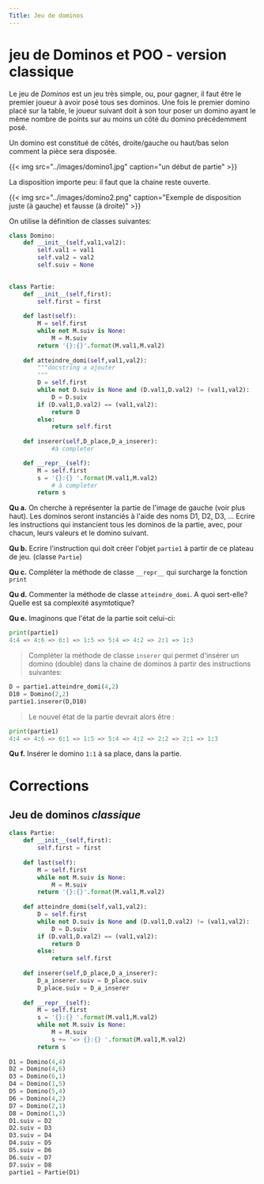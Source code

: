```yaml
---
Title: Jeu de dominos
---
```


# jeu de Dominos et POO - version classique
Le jeu de *Dominos* est un jeu très simple, ou, pour gagner, il faut être le premier joueur à avoir posé tous ses dominos.
Une fois le premier domino placé sur la table, le joueur suivant doit à son tour poser un domino ayant le même nombre de points sur au moins un côté du domino précédemment posé.

Un domino est constitué de côtés, droite/gauche ou haut/bas selon comment la pièce sera disposée.



{{< img src="../images/domino1.jpg" caption="un début de partie" >}}

La disposition importe peu: il faut que la chaine reste ouverte.



{{< img src="../images/domino2.png" caption="Exemple de disposition juste (à gauche) et fausse (à droite)" >}}

On utilise la définition de classes suivantes:

```python
class Domino:
    def __init__(self,val1,val2):
        self.val1 = val1
        self.val2 = val2
        self.suiv = None

    
class Partie:
    def __init__(self,first):
        self.first = first
        
    def last(self):
        M = self.first
        while not M.suiv is None:
            M = M.suiv
        return '{}:{}'.format(M.val1,M.val2)
        
    def atteindre_domi(self,val1,val2):
    	"""docstring a ajouter
    	"""
        D = self.first
        while not D.suiv is None and (D.val1,D.val2) != (val1,val2):
            D = D.suiv
        if (D.val1,D.val2) == (val1,val2):
            return D
        else:
            return self.first    
            
    def inserer(self,D_place,D_a_inserer):
    		#à completer

    def __repr__(self):
        M = self.first
        s = '{}:{} '.format(M.val1,M.val2)
			# à completer
        return s
```

**Qu a.** On cherche à représenter la partie de l'image de gauche (voir plus haut).
Les dominos seront instanciés à l'aide des noms D1, D2, D3, ... Ecrire les instructions qui instancient tous les dominos de la partie, avec, pour chacun, leurs valeurs et le domino suivant.

**Qu b.** Ecrire l'instruction qui doit créer l'objet `partie1` à partir de ce plateau de jeu. (classe `Partie`)

**Qu c.** Compléter la méthode de classe `__repr__` qui surcharge la fonction `print`

**Qu d.** Commenter la méthode de classe `atteindre_domi`. A quoi sert-elle? Quelle est sa complexité asymtotique?

**Qu e.** Imaginons que l'état de la partie soit celui-ci:

```python
print(partie1)
4:4 => 4:6 => 6:1 => 1:5 => 5:4 => 4:2 => 2:1 => 1:3 
```

> Compléter la méthode de classe `inserer` qui permet d'insérer un domino (double) dans la chaine de dominos à partir des instructions suivantes:

```python
D = partie1.atteindre_domi(4,2)
D10 = Domino(2,2)
partie1.inserer(D,D10)
```

> Le nouvel état de la partie devrait alors être :

```python
print(partie1)
4:4 => 4:6 => 6:1 => 1:5 => 5:4 => 4:2 => 2:2 => 2:1 => 1:3 
```

**Qu f.** Insérer le domino `1:1` à sa place, dans la partie.

# Corrections
## Jeu de dominos *classique*

```python
class Partie:
    def __init__(self,first):
        self.first = first
        
    def last(self):
        M = self.first
        while not M.suiv is None:
            M = M.suiv
        return '{}:{}'.format(M.val1,M.val2)
    
    def atteindre_domi(self,val1,val2):
        D = self.first
        while not D.suiv is None and (D.val1,D.val2) != (val1,val2):
            D = D.suiv
        if (D.val1,D.val2) == (val1,val2):
            return D
        else:
            return self.first
        
    def inserer(self,D_place,D_a_inserer):
        D_a_inserer.suiv = D_place.suiv
        D_place.suiv = D_a_inserer
    
    def __repr__(self):
        M = self.first
        s = '{}:{} '.format(M.val1,M.val2)
        while not M.suiv is None:
            M = M.suiv
            s += '=> {}:{} '.format(M.val1,M.val2)
        return s
                
D1 = Domino(4,4)
D2 = Domino(4,6)
D3 = Domino(6,1)
D4 = Domino(1,5)
D5 = Domino(5,4)
D6 = Domino(4,2)
D7 = Domino(2,1)
D8 = Domino(1,3)
D1.suiv = D2
D2.suiv = D3
D3.suiv = D4
D4.suiv = D5
D5.suiv = D6
D6.suiv = D7
D7.suiv = D8
partie1 = Partie(D1)
```


